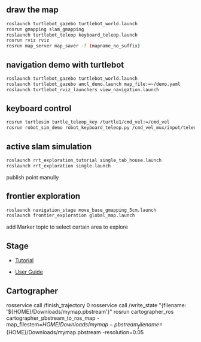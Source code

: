 ## draw the map

```sh
roslaunch turtlebot_gazebo turtlebot_world.launch
rosrun gmapping slam_gmapping
roslaunch turtlebot_teleop keyboard_teleop.launch
rosrun rviz rviz
rosrun map_server map_saver -f (mapname_no_suffix)
```

## navigation demo with turtlebot

```sh
roslaunch turtlebot_gazebo turtlebot_world.launch
roslaunch turtlebot_gazebo amcl_demo.launch map_file:=~/demo.yaml
roslaunch turtlebot_rviz_launchers view_navigation.launch
```

## keyboard control

```sh
rosrun turtlesim turtle_teleop_key /turtle1/cmd_vel:=/cmd_vel
rosrun robot_sim_demo robot_keyboard_teleop.py /cmd_vel_mux/input/teleop:=/robot_1/cmd_vel
```

## active slam simulation

```sh
roslaunch rrt_exploration_tutorial single_tab_house.launch
roslaunch rrt_exploration single.launch
```
publish point manully

## frontier exploration

```sh
roslaunch navigation_stage move_base_gmapping_5cm.launch
roslaunch frontier_exploration global_map.launch
```
add Marker topic to select certain area to explore

## Stage

* [Tutorial](http://wiki.ros.org/turtlebot_stage/Tutorials/indigo/Customizing%20the%20Stage%20Simulator)

* [User Guide](http://playerstage.sourceforge.net/doc/stage-cvs/group__stage.html)

## Cartographer

rosservice call /finish_trajectory 0
rosservice call /write_state "{filename: '${HOME}/Downloads/mymap.pbstream'}"
rosrun cartographer_ros cartographer_pbstream_to_ros_map -map_filestem=${HOME}/Downloads/mymap -pbstream_filename=${HOME}/Downloads/mymap.pbstream -resolution=0.05